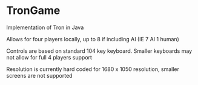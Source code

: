 TronGame
========

Implementation of Tron in Java

Allows for four players locally, up to 8 if including AI (IE 7 AI 1 human)

Controls are based on standard 104 key keyboard. Smaller keyboards may not allow for full 4 players support

Resolution is currently hard coded for 1680 x 1050 resolution, smaller screens are not supported
